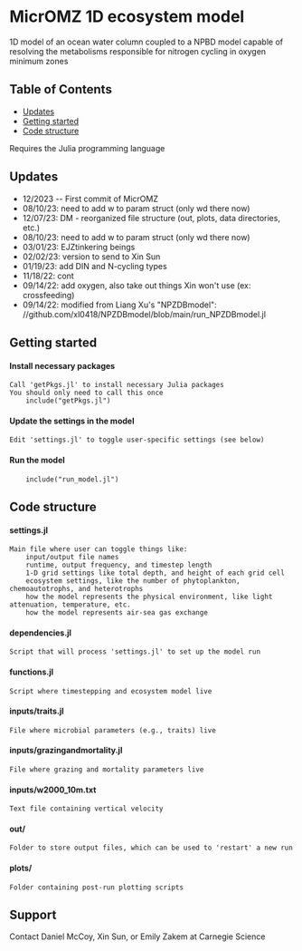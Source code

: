 # MicrOMZ 1D ecosystem model 
1D model of an ocean water column coupled to a NPBD model capable of resolving the metabolisms responsible for nitrogen cycling in oxygen minimum zones

## Table of Contents
- [Updates](#updates)
- [Getting started](#getting-started)
- [Code structure](#code-structure)

Requires the Julia programming language

## Updates
* 12/2023 -- First commit of MicrOMZ
* 08/10/23: need to add w to param struct (only wd there now)
* 12/07/23: DM - reorganized file structure (out, plots, data directories, etc.)
* 08/10/23: need to add w to param struct (only wd there now)
* 03/01/23: EJZtinkering beings
* 02/02/23: version to send to Xin Sun
* 01/19/23: add DIN and N-cycling types
* 11/18/22: cont
* 09/14/22: add oxygen, also take out things Xin won't use (ex: crossfeeding)
* 09/14/22: modified from Liang Xu's "NPZDBmodel": //github.com/xl0418/NPZDBmodel/blob/main/run_NPZDBmodel.jl

## Getting started
#### Install necessary packages 
    Call 'getPkgs.jl' to install necessary Julia packages
    You should only need to call this once
        include("getPkgs.jl")
#### Update the settings in the model 
    Edit 'settings.jl' to toggle user-specific settings (see below)
#### Run the model
        include("run_model.jl")

## Code structure 
#### settings.jl 
    Main file where user can toggle things like:
        input/output file names
        runtime, output frequency, and timestep length
        1-D grid settings like total depth, and height of each grid cell
        ecosystem settings, like the number of phytoplankton, chemoautotrophs, and heterotrophs
        how the model represents the physical environment, like light attenuation, temperature, etc.
        how the model represents air-sea gas exchange

#### dependencies.jl  
    Script that will process 'settings.jl' to set up the model run

#### functions.jl  
    Script where timestepping and ecosystem model live

#### inputs/traits.jl 
    File where microbial parameters (e.g., traits) live

#### inputs/grazingandmortality.jl 
    File where grazing and mortality parameters live

#### inputs/w2000_10m.txt
    Text file containing vertical velocity

#### out/
    Folder to store output files, which can be used to 'restart' a new run

#### plots/
    Folder containing post-run plotting scripts

## Support
Contact Daniel McCoy, Xin Sun, or Emily Zakem at Carnegie Science
